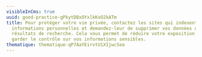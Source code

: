 ```yaml
---
visibleInCms: true
uuid: good-practice-gPkytDBxOYxlkKxO2kATm
title: Pour protéger votre vie privée, contactez les sites qui indexent vos
  informations personnelles et demandez-leur de supprimer vos données des
  résultats de recherche. Cela vous permet de réduire votre exposition et de
  garder le contrôle sur vos informations sensibles.
thematique: thematique-qP7AaYEirvtU1XIjwcSea
---
```

